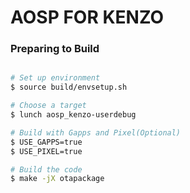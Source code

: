 # AOSP FOR KENZO #


### Preparing to Build ###

```bash

# Set up environment
$ source build/envsetup.sh

# Choose a target
$ lunch aosp_kenzo-userdebug

# Build with Gapps and Pixel(Optional)
$ USE_GAPPS=true
$ USE_PIXEL=true

# Build the code
$ make -jX otapackage
```